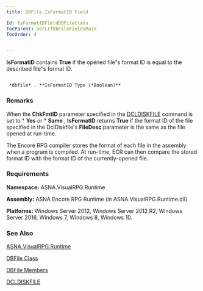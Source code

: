 ```yaml
---
title: DBFile.IsFormatID Field

Id: IsFormatIDFieldDBFileClass
TocParent: aerLrfDbFileFieldsMain
TocOrder: 4


---
```


**IsFormatID** contains **True** if the opened file"s format ID is equal to the described file"s format ID. 

```

 *dbfile* . **IsFormatID Type (*Boolean)** 
```

### Remarks
When the **ChkFmtID** parameter specified in the [DCLDISKFILE](DCLDISKFILE.html) command is set to * **Yes** or * **Same** , **IsFormatID** returns **True** if the format ID of the file specified in the DclDiskfile's **FileDesc** parameter is the same as the file opened at run-time. 

The Encore RPG compiler stores the format of each file in the assembly when a program is compiled. At run-time, ECR can then compare the stored format ID with the format ID of the currently-opened file. 

### Requirements
**Namespace:** ASNA.VisualRPG.Runtime 

**Assembly:** ASNA Encore RPG Runtime (in ASNA.VisualRPG.Runtime.dll) 

**Platforms:** Windows Server 2012, Windows Server 2012 R2, Windows Server 2016, Windows 7, Windows 8, Windows 10. 

### See Also
[ASNA.VisualRPG.Runtime](ecrLrfRuntimeNamespace.html)

[DBFile Class](ecrLrfDBFileClass.html)

[DBFile Members](ecrLrfDBFileMembers.html)

[DCLDISKFILE](DCLDISKFILE.html) 
